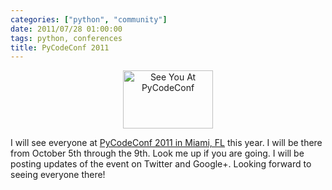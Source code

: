 ```yaml
---
categories: ["python", "community"]
date: 2011/07/28 01:00:00
tags: python, conferences
title: PyCodeConf 2011
---
```

<center>
<a href="http://py.codeconf.com"><img src="http://pycodeconf.s3.amazonaws.com/pycodeconf-badge.png" alt="See You At PyCodeConf" height="93" width="144"></a>
</center>

<p>I will see everyone at <a href="http://py.codeconf.com">PyCodeConf 2011 in Miami, FL</a> this year. I will be there from October 5th through the 9th. Look me up if you are going. I will be posting updates of the event on Twitter and Google+. Looking forward to seeing everyone there!
</p>
